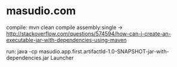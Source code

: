 # masudio.com

compile: mvn clean compile assembly:single
-> http://stackoverflow.com/questions/574594/how-can-i-create-an-executable-jar-with-dependencies-using-maven

run: java -cp masudio.app.first.artifactId-1.0-SNAPSHOT-jar-with-dependencies.jar Launcher

